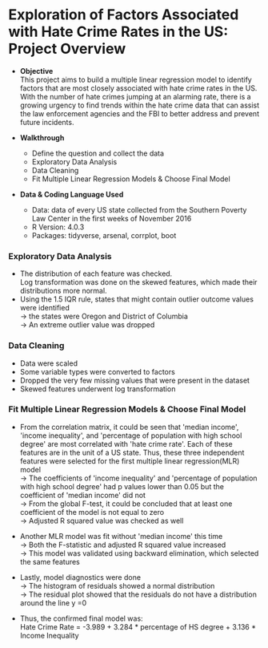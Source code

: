 # Exploration of Factors Associated with Hate Crime Rates in the US: Project Overview

* **Objective**<br/>
This project aims to build a multiple linear regression model to identify factors that are most closely associated with hate crime rates in the US. With the number of hate crimes jumping at an alarming rate, there is a growing urgency to find trends within the hate crime data that can assist the law enforcement agencies and the FBI to better address and prevent future incidents. 

* **Walkthrough**
    - Define the question and collect the data 
    - Exploratory Data Analysis 
    - Data Cleaning 
    - Fit Multiple Linear Regression Models & Choose Final Model
  
* **Data & Coding Language Used**
    - Data: data of every US state collected from the Southern Poverty Law Center in the first weeks of November 2016 
    - R Version: 4.0.3
    - Packages: tidyverse, arsenal, corrplot, boot

### Exploratory Data Analysis 
* The distribution of each feature was checked.<br/>
  Log transformation was done on the skewed features, which made their distributions more normal.<br/> 
* Using the 1.5 IQR rule, states that might contain outlier outcome values were identified<br/>
  &#8594; the states were Oregon and District of Columbia<br/> 
  &#8594; An extreme outlier value was dropped 

### Data Cleaning 
* Data were scaled
* Some variable types were converted to factors 
* Dropped the very few missing values that were present in the dataset 
* Skewed features underwent log transformation

### Fit Multiple Linear Regression Models & Choose Final Model 
* From the correlation matrix, it could be seen that 'median income', 'income inequality', and 'percentage of population with high school degree' are most
  correlated with 'hate crime rate'. Each of these features are in the unit of a US state. 
  Thus, these three independent features were selected for the first multiple linear regression(MLR) model<br/>
  &#8594; The coefficients of 'income inequality' and 'percentage of population with high school degree' had p values lower than 0.05 but the coefficient
  of 'median income' did not<br/>
  &#8594; From the global F-test, it could be concluded that at least one coefficient of the model is not equal to zero<br/>
  &#8594; Adjusted R squared value was checked as well 
  
* Another MLR model was fit without 'median income' this time<br/>
  &#8594; Both the F-statistic and adjusted R squared value increased<br/>
  &#8594; This model was validated using backward elimination, which selected the same features
  
* Lastly, model diagnostics were done<br/>
  &#8594; The histogram of residuals showed a normal distribution<br/> 
  &#8594; The residual plot showed that the residuals do not have a distribution around the line y =0 
  
* Thus, the confirmed final model was:<br/>
  Hate Crime Rate = -3.989 + 3.284 * percentage of HS degree + 3.136 * Income Inequality

